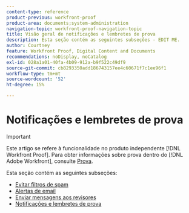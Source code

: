 ```yaml
---
content-type: reference
product-previous: workfront-proof
product-area: documents;system-administration
navigation-topic: workfront-proof-navigation-topic
title: Visão geral de notificações e lembretes de prova
description: Esta seção contém as seguintes subseções - EDIT ME.
author: Courtney
feature: Workfront Proof, Digital Content and Documents
recommendations: noDisplay, noCatalog
exl-id: 028a1a01-40fa-4b09-912a-b9f522c49df9
source-git-commit: cb8293350add186743157ee4c60671f7c1ee96f1
workflow-type: tm+mt
source-wordcount: '52'
ht-degree: 15%

---
```


# Notificações e lembretes de prova

>[!IMPORTANT]
>
>Este artigo se refere à funcionalidade no produto independente [!DNL Workfront Proof]. Para obter informações sobre prova dentro do [!DNL Adobe Workfront], consulte [Prova](../../review-and-approve-work/proofing/proofing.md).

Esta seção contém as seguintes subseções:

* [Evitar filtros de spam](../../workfront-proof/wp-emailsntfctns/avoiding-spam-filters/avoid-spam-filters.md)
* [Alertas de email](../../workfront-proof/wp-emailsntfctns/email-alerts/email-alerts.md)
* [Enviar mensagens aos revisores](../../workfront-proof/wp-emailsntfctns/messaging-reviewers/send-messages-to-reviewers.md)
* [Notificações e lembretes de prova](../../workfront-proof/wp-emailsntfctns/proof-notifications-and-reminders/proof-notifications-and-reminders.md)
